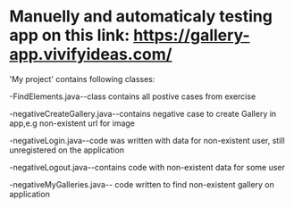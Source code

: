 # Manuelly and automaticaly testing app on this link: https://gallery-app.vivifyideas.com/

'My project' contains following classes:

-FindElements.java--class  contains all postive cases from exercise

-negativeCreateGallery.java--contains negative case to create Gallery in app,e.g non-existent url for image

-negativeLogin.java--code was written with data for non-existent user, still unregistered on the application

-negativeLogout.java--contains code with non-existent data for some user

-negativeMyGalleries.java-- code written to find non-existent gallery on application
